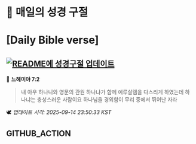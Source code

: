 # 🙏 매일의 성경 구절
# [Daily Bible verse]
## [![README에 성경구절 업데이트](https://github.com/DONGSUKA/first_test/actions/workflows/update-readme-bible.yml/badge.svg)](https://github.com/DONGSUKA/first_test/actions/workflows/update-readme-bible.yml)
<!-- START_BIBLE_VERSE -->
📖 **느헤미야 7:2**
> 내 아우 하나니와 영문의 관원 하나냐가 함께 예루살렘을 다스리게 하였는데 하나냐는 충성스러운 사람이요 하나님을 경외함이 무리 중에서 뛰어난 자라

🕊️ _업데이트 시각: 2025-09-14 23:50:33 KST_
  <!-- END_BIBLE_VERSE -->
## GITHUB_ACTION

